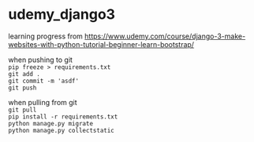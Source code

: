 # udemy_django3
learning progress from https://www.udemy.com/course/django-3-make-websites-with-python-tutorial-beginner-learn-bootstrap/

when pushing to git <br/>
`pip freeze > requirements.txt` <br/>
`git add .` <br/>
`git commit -m 'asdf'` <br/>
`git push` <br/>

when pulling from git <br/>
`git pull` <br/>
`pip install -r requirements.txt` <br/>
`python manage.py migrate` <br/>
`python manage.py collectstatic` <br/>
